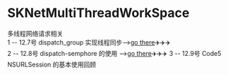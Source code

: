 # SKNetMultiThreadWorkSpace
多线程网络请求相关  
1 -- 12.7号 dispatch_group 实现线程同步-->[go there](https://github.com/AlexanderYeah/SKNetMultiThreadWorkSpace/blob/master/Code1/code1.md)✈️✈️✈️  
2 -- 12.8号 dispatch-semphore 的使用 -->[go there](https://github.com/AlexanderYeah/SKNetMultiThreadWorkSpace/blob/master/Code3/code3.md)✈️✈️✈️
3 -- 12.9号 Code5 NSURLSession 的基本使用回顾
